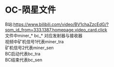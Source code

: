 # OC-陨星文件

B站:https://www.bilibili.com/video/BV1chaZzcEdG/?spm_id_from=333.1387.homepage.video_card.click  
文件中miner_* bc_* 对应发射器与接收器   
视频中矿机信号1代表miner_tra  
矿机信号2代表miner_sen  
BC启动代表bc_tra  
BC结束代表bc_sen    
